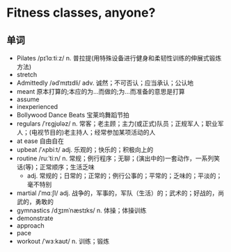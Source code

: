 # Fitness classes, anyone?

## 单词
- Pilates /pɪˈlɑːtiːz/ n. 普拉提(用特殊设备进行健身和柔韧性训练的伸展式锻炼方法)
- stretch
- Admittedly /ədˈmɪtɪdli/ adv. 诚然；不可否认；应当承认；公认地
- meant 原本打算的;本应的为…而做的;为…而准备的意思是打算
- assume
- inexperienced
- Bollywood Dance Beats 宝莱坞舞蹈节拍
- regulars /ˈrɛgjʊləz/ n. 常客；老主顾；主力(或正式)队员；正规军人；职业军人；(电视节目的)老主持人；经常参加某项活动的人
- at ease 自由自在
- upbeat /ˈʌpbiːt/ adj. 乐观的；快乐的；积极向上的
- routine /ruːˈtiːn/ n. 常规；例行程序；无聊；(演出中的)一套动作，一系列笑话(等)；正常顺序；生活乏味
  - adj. 常规的；日常的；正常的；例行公事的；平常的；乏味的；平淡的；毫不特别
- martial /ˈmɑːʃl/ adj. 战争的，军事的，军队（生活）的；武术的；好战的，尚武的，勇敢的
- gymnastics /dʒɪmˈnæstɪks/ n. 体操；体操训练
- demonstrate
- approach
- pace
- workout /ˈwɜːkaʊt/ n. 训练；锻炼
